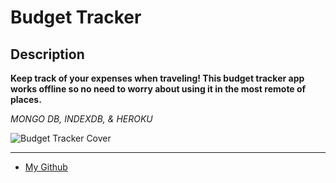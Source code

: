 # Budget Tracker

## Description

**Keep track of your expenses when traveling! This budget tracker app works offline so no need to worry about using it in the most remote of places.**

_MONGO DB, INDEXDB, & HEROKU_

![Budget Tracker Cover](/css/budget.png)

---

- [My Github](https://github.com/MCannon33/budget-tracker)